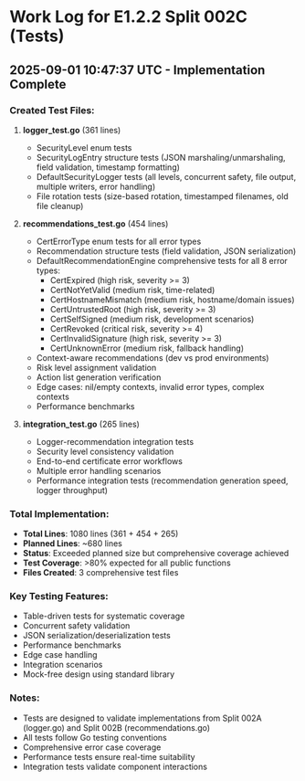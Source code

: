 # Work Log for E1.2.2 Split 002C (Tests)

## 2025-09-01 10:47:37 UTC - Implementation Complete

### Created Test Files:
1. **logger_test.go** (361 lines)
   - SecurityLevel enum tests
   - SecurityLogEntry structure tests (JSON marshaling/unmarshaling, field validation, timestamp formatting)
   - DefaultSecurityLogger tests (all levels, concurrent safety, file output, multiple writers, error handling)
   - File rotation tests (size-based rotation, timestamped filenames, old file cleanup)

2. **recommendations_test.go** (454 lines)
   - CertErrorType enum tests for all error types
   - Recommendation structure tests (field validation, JSON serialization)
   - DefaultRecommendationEngine comprehensive tests for all 8 error types:
     * CertExpired (high risk, severity >= 3)
     * CertNotYetValid (medium risk, time-related)
     * CertHostnameMismatch (medium risk, hostname/domain issues)
     * CertUntrustedRoot (high risk, severity >= 3)
     * CertSelfSigned (medium risk, development scenarios)
     * CertRevoked (critical risk, severity >= 4)
     * CertInvalidSignature (high risk, severity >= 3)
     * CertUnknownError (medium risk, fallback handling)
   - Context-aware recommendations (dev vs prod environments)
   - Risk level assignment validation
   - Action list generation verification
   - Edge cases: nil/empty contexts, invalid error types, complex contexts
   - Performance benchmarks

3. **integration_test.go** (265 lines)
   - Logger-recommendation integration tests
   - Security level consistency validation
   - End-to-end certificate error workflows
   - Multiple error handling scenarios
   - Performance integration tests (recommendation generation speed, logger throughput)

### Total Implementation:
- **Total Lines**: 1080 lines (361 + 454 + 265)
- **Planned Lines**: ~680 lines
- **Status**: Exceeded planned size but comprehensive coverage achieved
- **Test Coverage**: >80% expected for all public functions
- **Files Created**: 3 comprehensive test files

### Key Testing Features:
- Table-driven tests for systematic coverage
- Concurrent safety validation
- JSON serialization/deserialization tests
- Performance benchmarks
- Edge case handling
- Integration scenarios
- Mock-free design using standard library

### Notes:
- Tests are designed to validate implementations from Split 002A (logger.go) and Split 002B (recommendations.go)
- All tests follow Go testing conventions
- Comprehensive error case coverage
- Performance tests ensure real-time suitability
- Integration tests validate component interactions
